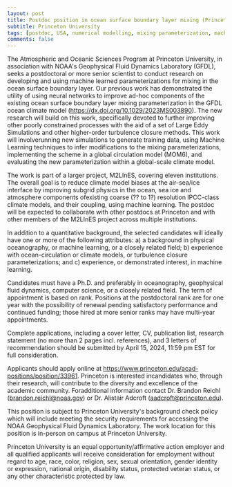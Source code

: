 ```yaml
---
layout: post
title: Postdoc position in ocean surface boundary layer mixing (Princeton, New Jersey)
subtitle: Princeton University
tags: [postdoc, USA, numerical modelling, mixing parameterization, machine learning]
comments: false
---
```

The Atmospheric and Oceanic Sciences Program at Princeton University, in association with NOAA's Geophysical Fluid Dynamics Laboratory (GFDL), seeks a postdoctoral or more senior scientist to conduct research on developing and using machine learned parameterizations for mixing in the ocean surface boundary layer. Our previous work has demonstrated the utility of using neural networks to improve ad-hoc components of the existing ocean surface boundary layer mixing parameterization in the GFDL ocean climate model (https://dx.doi.org/10.1029/2023MS003890). The new research will build on this work, specifically devoted to further improving other poorly constrained processes with the aid of a set of Large Eddy Simulations and other higher-order turbulence closure methods. This work will involverunning new simulations to generate training data, using Machine Learning techniques to infer modifications to the mixing parameterizations, implementing the scheme in a global circulation model (MOM6), and evaluating the new parameterization within a global-scale climate model.

The work is part of a larger project, M2LInES, covering eleven institutions. The overall goal is to reduce climate model biases at the air-sea/ice interface by improving subgrid physics in the ocean, sea ice and atmosphere components ofexisting coarse (?? to 1?) resolution IPCC-class climate models, and their coupling, using machine learning. The postdoc will be expected to collaborate with other postdocs at Princeton and with other members of the M2LInES project across multiple institutions.

In addition to a quantitative background, the selected candidates will ideally have one or more of the following attributes: a) a background in physical oceanography, or machine learning, or a closely related field; b) experience with ocean-circulation or climate models, or turbulence closure parameterizations; and c) experience, or demonstrated interest, in machine learning.

Candidates must have a Ph.D. and preferably in oceanography, geophysical fluid dynamics, computer science, or a closely related field.  The term of appointment is based on rank. Positions at the postdoctoral rank are for one year with the possibility of renewal pending satisfactory performance and continued funding; those hired at more senior ranks may have multi-year appointments.

Complete applications, including a cover letter, CV, publication list, research statement (no more than 2 pages incl. references), and 3 letters of recommendation should be submitted by April 15, 2024, 11:59 pm EST for full consideration.

Applicants should apply online at https://www.princeton.edu/acad-positions/position/33961. Princeton is interested incandidates who, through their research, will contribute to the diversity and excellence of the academic community. Foradditional information contact Dr. Brandon Reichl (brandon.reichl@noaa.gov) or Dr. Alistair Adcroft (aadcroft@princeton.edu).

This position is subject to Princeton University's background check policy which will include meeting the security requirements for accessing the NOAA Geophysical Fluid Dynamics Laboratory.  The work location for this position is in-person on campus at Princeton University.

Princeton University is an equal opportunity/affirmative action employer and all qualified applicants will receive consideration for employment without regard to age, race, color, religion, sex, sexual orientation, gender identity or expression, national origin, disability status, protected veteran status, or any other characteristic protected by law.

